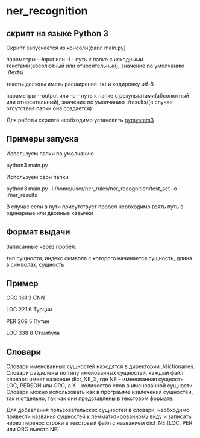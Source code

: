 # ner_recognition

## скрипт на языке Python 3 
Скрипт запускается из консоли(файл main.py)

параметры --input или -i - путь к папке с исходными текстами(абсолютный или относительный), значение по умолчанию ./texts/

тексты должны иметь расширение .txt и кодировку utf-8

параметры --output или -o - путь к папке с результатами(абсолютный или относительный), значение по умолчанию ./results/(в случае отсутствия папки она создается)

Для работы скрипта необходимо установить [pymystem3](https://pypi.python.org/pypi/pymystem3/0.1.1)
## Примеры запуска
Используем папки по умолчанию

python3 main.py

Используем свои папки

python3 main.py -i /home/user/ner_rules/ner_recognition/test_set -o ./ner_results 

В случае если в пути присутствует пробел необходимо взять путь в одинарные или двойные кавычки


## Формат выдачи
Записанные через пробел:

тип сущности, индекс символа с которого начинается сущность, длина в символах, сущность 

## Пример
ORG 161 3 CNN

LOC 221 6 Турции

PER 269 5 Путин

LOC 338 8 Стамбула


## Словари

Словари именованных сущностей находятся в директории ./dictionaries. Словари разделены по типу именованных сущностей, каждый файл словаря имеет название dict_NE_X, где NE – именованная сущность LOC, PERSON или ORG, а X - количество слов в именованной сущности. Словари можно использовать как в программе извлечения сущностей, так и отдельно, так как они представлены в текстовом формате.

Для добавления пользовательских сущностей в словари, необходимо привести названия сущностей к лемматизированному виду и записать через перенос строки в текстовый файл с названием dict_NE (LOC, PER или ORG вместо NE).

